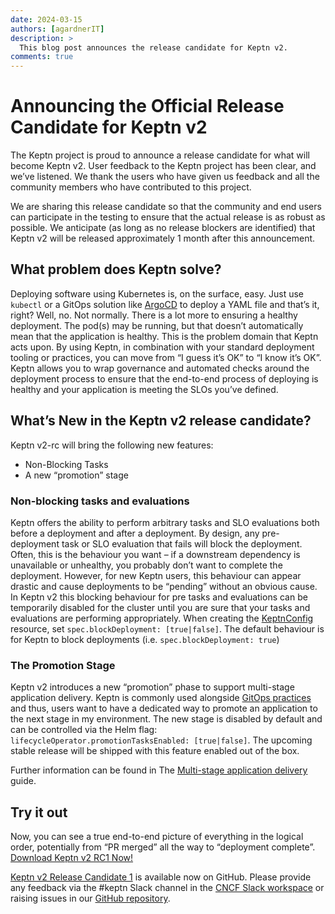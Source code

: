 ```yaml
---
date: 2024-03-15
authors: [agardnerIT]
description: >
  This blog post announces the release candidate for Keptn v2.
comments: true
---
```


# Announcing the Official Release Candidate for Keptn v2

The Keptn project is proud to announce a release candidate for what will become Keptn v2.
User feedback to the Keptn project has been clear, and we’ve listened.
We thank the users who have given us feedback
and all the community members who have contributed to this project.

We are sharing this release candidate
so that the community and end users can participate in the testing
to ensure that the actual release is as robust as possible.
We anticipate (as long as no release blockers are identified)
that Keptn v2 will be released approximately 1 month after this announcement.

<!-- more -->

## What problem does Keptn solve?

Deploying software using Kubernetes is, on the surface, easy.
Just use `kubectl` or a GitOps solution like [ArgoCD](https://argoproj.github.io/cd/) to deploy a YAML file and that’s it, right?
Well, no.
Not normally.
There is a lot more to ensuring a healthy deployment.
The pod(s) may be running, but that doesn’t automatically mean that the application is healthy.
This is the problem domain that Keptn acts upon.
By using Keptn, in combination with your standard
deployment tooling or practices, you can move from “I guess it’s OK” to “I know it’s OK”.
Keptn allows you to wrap governance and automated checks around the deployment process to ensure that
the end-to-end process of deploying is healthy and your application is meeting the SLOs you’ve defined.

## What’s New in the Keptn v2 release candidate?

Keptn v2-rc will bring the following new features:

- Non-Blocking Tasks
- A new “promotion” stage

### Non-blocking tasks and evaluations

Keptn offers the ability to perform arbitrary tasks and SLO evaluations both before a deployment and after a deployment.
By design, any pre-deployment task or SLO evaluation that fails will block the deployment.
Often, this is the behaviour you want – if a downstream dependency is unavailable or unhealthy,
you probably don’t want to complete the deployment.
However, for new Keptn users, this behaviour can appear drastic and cause deployments to be
“pending” without an obvious cause.
In Keptn v2 this blocking behaviour for pre tasks and evaluations can be temporarily disabled for the cluster
until you are sure that your tasks and evaluations
are performing appropriately.
When creating the [KeptnConfig](../../docs/reference/crd-reference/config.md) resource, set `spec.blockDeployment: [true|false]`.
The default behaviour is for Keptn to block deployments (i.e. `spec.blockDeployment: true`)

### The Promotion Stage

Keptn v2 introduces a new “promotion” phase
to support multi-stage application delivery.
Keptn is commonly used alongside [GitOps practices](https://opengitops.dev/) and thus,
users want to have a dedicated way to promote an application to the next stage in my environment.
The new stage is disabled by default and can be controlled via the Helm flag:
`lifecycleOperator.promotionTasksEnabled: [true|false]`.
The upcoming stable release will be shipped with this feature enabled out of the box.

Further information can be found in
The
[Multi-stage application delivery](../../docs/guides/multi-stage-application-delivery.md)
guide.

## Try it out

Now, you can see a true end-to-end picture of everything in the logical order,
potentially from “PR merged” all the way to “deployment complete”.
[Download Keptn v2 RC1 Now!](https://artifacthub.io/packages/helm/lifecycle-toolkit/keptn)

[Keptn v2 Release Candidate 1](https://github.com/keptn/lifecycle-toolkit/releases) is available now on GitHub.
Please provide any feedback via the #keptn Slack channel in the
[CNCF Slack workspace](https://communityinviter.com/apps/cloud-native/cncf) or raising issues in our
[GitHub repository](https://github.com/keptn/lifecycle-toolkit/issues).
